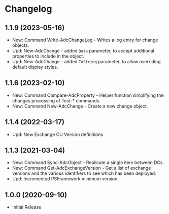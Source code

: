﻿# Changelog

## 1.1.9 (2023-05-16)

- New: Command Write-AdcChangeLog - Writes a log entry for change objects.
- Upd: New-AdcChange - added `Data` parameter, to accept additional properties to include in the object.
- Upd: New-AdcChange - added `ToString` parameter, to allow overriding default display styles.

## 1.1.6 (2023-02-10)

- New: Command Compare-AdcProperty - Helper function simplifying the changes processing of Test-* commands.
- New: Command New-AdcChange - Create a new change object.

## 1.1.4 (2022-03-17)

- Upd: New Exchange CU Version definitions

## 1.1.3 (2021-03-04)

- New: Command Sync-AdcObject - Replicate a single item between DCs.
- New: Command Get-AdcExchangeVersion - Get a list of exchange versions and the various identifiers to see which has been deployed.
- Upd: Incremented PSFramework minimum version.

## 1.0.0 (2020-09-10)

- Initial Release
